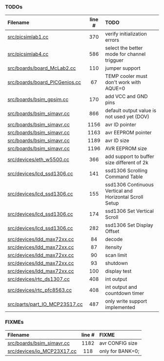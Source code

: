 ### TODOs
| Filename | line # | TODO
|:------|:------:|:------
| [src/picsimlab1.cc](src/picsimlab1.cc#L370) | 370 | verify initialization errors
| [src/picsimlab4.cc](src/picsimlab4.cc#L586) | 586 | select the better mode for channel trigguer
| [src/boards/board_McLab2.cc](src/boards/board_McLab2.cc#L110) | 110 | jumper support
| [src/boards/board_PICGenios.cc](src/boards/board_PICGenios.cc#L67) | 67 | TEMP cooler must don't work with AQUE=0
| [src/boards/bsim_gpsim.cc](src/boards/bsim_gpsim.cc#L170) | 170 | add VCC and GND pins
| [src/boards/bsim_simavr.cc](src/boards/bsim_simavr.cc#L866) | 866 | default output value is not used yet (DOV)
| [src/boards/bsim_simavr.cc](src/boards/bsim_simavr.cc#L1156) | 1156 | avr ID pointer
| [src/boards/bsim_simavr.cc](src/boards/bsim_simavr.cc#L1163) | 1163 | avr EEPROM pointer
| [src/boards/bsim_simavr.cc](src/boards/bsim_simavr.cc#L1189) | 1189 | avr ID size
| [src/boards/bsim_simavr.cc](src/boards/bsim_simavr.cc#L1196) | 1196 | AVR EEPROM size
| [src/devices/eth_w5500.cc](src/devices/eth_w5500.cc#L366) | 366 | add support to buffer size different of 2k
| [src/devices/lcd_ssd1306.cc](src/devices/lcd_ssd1306.cc#L141) | 141 | ssd1306 Scrolling Command Table
| [src/devices/lcd_ssd1306.cc](src/devices/lcd_ssd1306.cc#L155) | 155 | ssd1306 Continuous Vertical and Horizontal Scroll Setup
| [src/devices/lcd_ssd1306.cc](src/devices/lcd_ssd1306.cc#L174) | 174 | ssd1306 Set Vertical Scroll
| [src/devices/lcd_ssd1306.cc](src/devices/lcd_ssd1306.cc#L282) | 282 | ssd1306 Set Display Offset
| [src/devices/ldd_max72xx.cc](src/devices/ldd_max72xx.cc#L84) | 84 | decode
| [src/devices/ldd_max72xx.cc](src/devices/ldd_max72xx.cc#L87) | 87 | itensity
| [src/devices/ldd_max72xx.cc](src/devices/ldd_max72xx.cc#L90) | 90 | scan limit
| [src/devices/ldd_max72xx.cc](src/devices/ldd_max72xx.cc#L93) | 93 | shutdown
| [src/devices/ldd_max72xx.cc](src/devices/ldd_max72xx.cc#L100) | 100 | display test
| [src/devices/rtc_ds1307.cc](src/devices/rtc_ds1307.cc#L408) | 408 | int output
| [src/devices/rtc_pfc8563.cc](src/devices/rtc_pfc8563.cc#L408) | 408 | int output and countdown timer
| [src/parts/part_IO_MCP23S17.cc](src/parts/part_IO_MCP23S17.cc#L487) | 487 | only write support implemented

### FIXMEs
| Filename | line # | FIXME
|:------|:------:|:------
| [src/boards/bsim_simavr.cc](src/boards/bsim_simavr.cc#L1182) | 1182 | avr CONFIG size
| [src/devices/io_MCP23X17.cc](src/devices/io_MCP23X17.cc#L118) | 118 | only for BANK=0;
